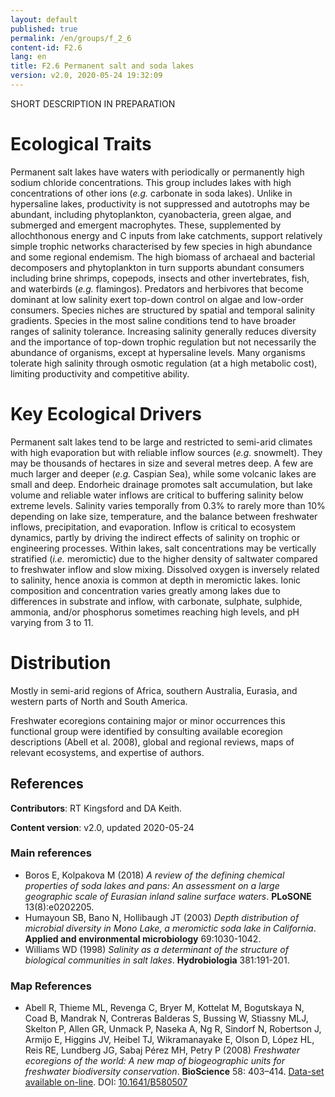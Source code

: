 ```yaml
---
layout: default
published: true
permalink: /en/groups/f_2_6
content-id: F2.6
lang: en
title: F2.6 Permanent salt and soda lakes
version: v2.0, 2020-05-24 19:32:09
---
```


SHORT DESCRIPTION IN PREPARATION

# Ecological Traits
 
Permanent salt lakes have waters with periodically or permanently high sodium chloride concentrations. This group includes lakes with high concentrations of other ions (<i>e.g.</i> carbonate in soda lakes). Unlike in hypersaline lakes, productivity is not suppressed and autotrophs may be abundant, including phytoplankton, cyanobacteria, green algae, and submerged and emergent macrophytes. These, supplemented by allochthonous energy and C inputs from lake catchments, support relatively simple trophic networks characterised by few species in high abundance and some regional endemism. The high biomass of archaeal and bacterial decomposers and phytoplankton in turn supports abundant consumers including brine shrimps, copepods, insects and other invertebrates, fish, and waterbirds (<i>e.g.</i> flamingos). Predators and herbivores that become dominant at low salinity exert top-down control on algae and low-order consumers. Species niches are structured by spatial and temporal salinity gradients. Species in the most saline conditions tend to have broader ranges of salinity tolerance. Increasing salinity generally reduces diversity and the importance of top-down trophic regulation but not necessarily the abundance of organisms, except at hypersaline levels. Many organisms tolerate high salinity through osmotic regulation (at a high metabolic cost), limiting productivity and competitive ability.
 
# Key Ecological Drivers
 
Permanent salt lakes tend to be large and restricted to semi-arid climates with high evaporation but with reliable inflow sources (<i>e.g.</i> snowmelt). They may be thousands of hectares in size and several metres deep. A few are much larger and deeper (<i>e.g.</i> Caspian Sea), while some volcanic lakes are small and deep. Endorheic drainage promotes salt accumulation, but lake volume and reliable water inflows are critical to buffering salinity below extreme levels. Salinity varies temporally from 0.3% to rarely more than 10% depending on lake size, temperature, and the balance between freshwater inflows, precipitation, and evaporation. Inflow is critical to ecosystem dynamics, partly by driving the indirect effects of salinity on trophic or engineering processes. Within lakes, salt concentrations may be vertically stratified (<i>i.e.</i> meromictic) due to the higher density of saltwater compared to freshwater inflow and slow mixing. Dissolved oxygen is inversely related to salinity, hence anoxia is common at depth in meromictic lakes. Ionic composition and concentration varies greatly among lakes due to differences in substrate and inflow, with carbonate, sulphate, sulphide, ammonia, and/or phosphorus sometimes reaching high levels, and pH varying from 3 to 11.
 
# Distribution
 
Mostly in semi-arid regions of Africa, southern Australia, Eurasia, and western parts of North and South America.

Freshwater ecoregions containing major or minor occurrences this functional group were identified by consulting available ecoregion descriptions (Abell et al. 2008), global and regional reviews, maps of relevant ecosystems, and expertise of authors.

## References

**Contributors**: RT Kingsford and DA Keith.

**Content version**: v2.0, updated 2020-05-24

### Main references
* Boros E, Kolpakova M (2018) *A review of the defining chemical properties of soda lakes and pans: An assessment on a large geographic scale of Eurasian inland saline surface waters*. **PLoSONE** 13(8):e0202205.
* Humayoun SB, Bano N, Hollibaugh JT  (2003) *Depth distribution of microbial diversity in Mono Lake, a meromictic soda lake in California*. **Applied and environmental microbiology** 69:1030-1042.
* Williams WD  (1998) *Salinity as a determinant of the structure of biological communities in salt lakes*. **Hydrobiologia** 381:191-201.

### Map References
* Abell R, Thieme ML, Revenga C, Bryer M, Kottelat M, Bogutskaya N, Coad B, Mandrak N, Contreras Balderas S, Bussing W, Stiassny MLJ, Skelton P, Allen GR, Unmack P, Naseka A, Ng R, Sindorf N, Robertson J, Armijo E, Higgins JV, Heibel TJ, Wikramanayake E, Olson D, López HL, Reis RE, Lundberg JG, Sabaj Pérez MH, Petry P  (2008) *Freshwater ecoregions of the world: A new map of biogeographic units for freshwater biodiversity conservation*. **BioScience** 58: 403–414. [Data-set available on-line](http://www.feow.org). DOI: [10.1641/B580507](http://doi.org/10.1641/B580507)


